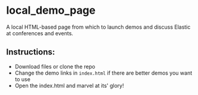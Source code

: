 # local_demo_page
A local HTML-based page from which to launch demos and discuss Elastic at conferences and events.
## Instructions:
- Download files or clone the repo
- Change the demo links in `index.html` if there are better demos you want to use
- Open the index.html and marvel at its' glory!
